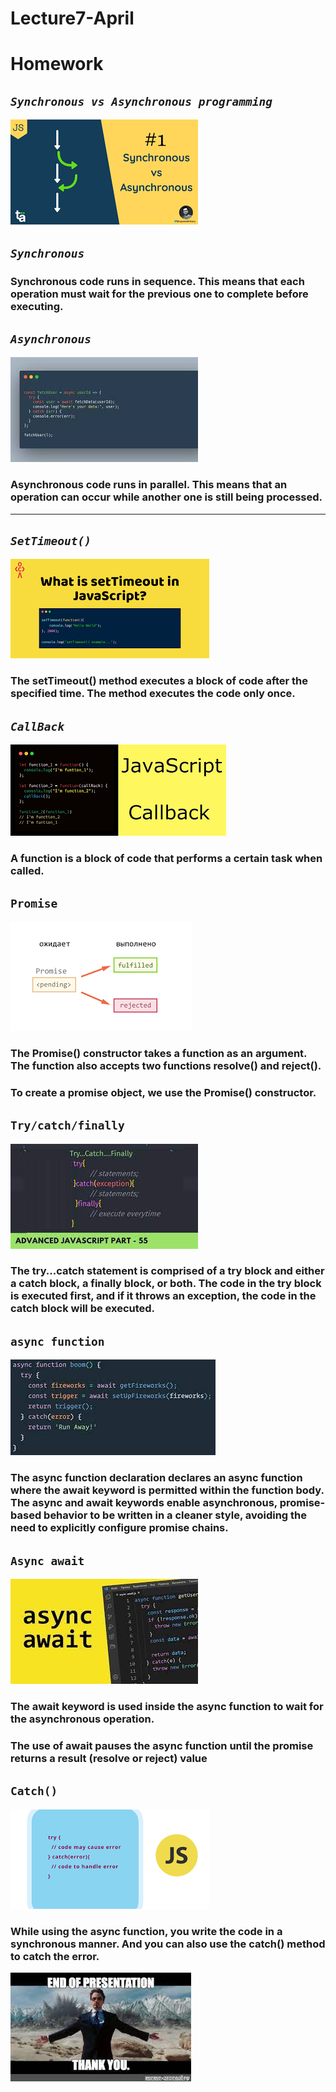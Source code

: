 # Lecture7-April
# Homework
## _`Synchronous vs Asynchronous programming`_
![The San Juan Mountains are beautiful!](./img/Synchronous%20vs%20Asynchronous%20programming.png)


## _`Synchronous`_
### Synchronous code runs in sequence. This means that each operation must wait for the previous one to complete before executing.


## _`Asynchronous`_
![The San Juan Mountains are beautiful!](./img/Asynchronous.jpg)
### Asynchronous code runs in parallel. This means that an operation can occur while another one is still being processed.
----------------------------------------------------------------------------
## _`SetTimeout()`_
![The San Juan Mountains are beautiful!](./img/setTimeout().png)
### The setTimeout() method executes a block of code after the specified time. The method executes the code only once.




##  _`CallBack`_
![The San Juan Mountains are beautiful!](./img/CallBack.png)
### A function is a block of code that performs a certain task when called.


## `Promise`
![The San Juan Mountains are beautiful!](./img/Promise.png)
### The Promise() constructor takes a function as an argument. The function also accepts two functions resolve() and reject().
### To create a promise object, we use the Promise() constructor.


## `Try/catch/finally`
![The San Juan Mountains are beautiful!](./img/Try.jpg)
### The try...catch statement is comprised of a try block and either a catch block, a finally block, or both. The code in the try block is executed first, and if it throws an exception, the code in the catch block will be executed.


## `async function`
![The San Juan Mountains are beautiful!](./img/async%20function.jpg)
### The async function declaration declares an async function where the await keyword is permitted within the function body. The async and await keywords enable asynchronous, promise-based behavior to be written in a cleaner style, avoiding the need to explicitly configure promise chains.

## `Async await`
![The San Juan Mountains are beautiful!](./img/Async%20await.jpg)
### The await keyword is used inside the async function to wait for the asynchronous operation.
### The use of await pauses the async function until the promise returns a result (resolve or reject) value


## `Catch()`
![The San Juan Mountains are beautiful!](./img/catch().png)
### While using the async function, you write the code in a synchronous manner. And you can also use the catch() method to catch the error.  
![The San Juan Mountains are beautiful!](./img/End.jpg)
